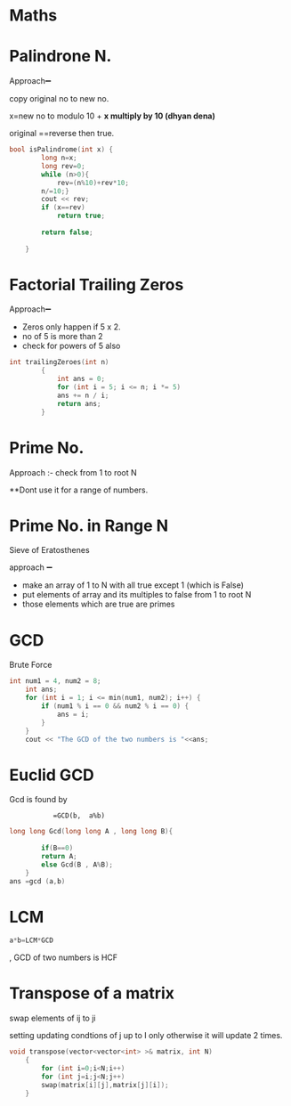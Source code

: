 # Maths

# Palindrone N.

Approach➖

copy original no to new no.

x=new no to modulo 10 + **x multiply by 10 (dhyan dena)**

original ==reverse then true. 

```cpp
bool isPalindrome(int x) {
        long n=x;
        long rev=0;
        while (n>0){
            rev=(n%10)+rev*10;
        n/=10;}
        cout << rev;
        if (x==rev)
            return true;
        
        return false;
            
    }
```

# Factorial Trailing Zeros

Approach➖

- Zeros only happen if 5 x 2.
- no of 5 is more than 2
- check for powers of 5 also

```cpp
int trailingZeroes(int n)
        {
            int ans = 0;
            for (int i = 5; i <= n; i *= 5)
            ans += n / i;
            return ans;
        }
```

# Prime No.

Approach :- check from 1 to root N

**Dont use it for a range of numbers.

# Prime No. in Range N

Sieve of Eratosthenes

approach ➖

- make an array of 1 to N with all true except 1 (which is False)
- put elements of array and its multiples to false from 1 to root N
- those elements which are true are primes

# GCD

Brute Force

```cpp
int num1 = 4, num2 = 8;
	int ans;
	for (int i = 1; i <= min(num1, num2); i++) {
		if (num1 % i == 0 && num2 % i == 0) {
			ans = i;
		}
	}
	cout << "The GCD of the two numbers is "<<ans;
```

# Euclid GCD

Gcd is found by 

               =GCD(b,  a%b)

```cpp
long long Gcd(long long A , long long B){
      
   		if(B==0)
		return A;
        else Gcd(B , A%B);
    }
ans =gcd (a,b)
```

# LCM

```cpp
a*b=LCM*GCD
```

,   GCD of two numbers is HCF

# Transpose of a matrix

swap elements of ij to ji 

setting updating condtions of j up to I only otherwise it will update 2 times. 

```cpp
void transpose(vector<vector<int> >& matrix, int N)
    { 
        for (int i=0;i<N;i++)
        for (int j=i;j<N;j++)
        swap(matrix[i][j],matrix[j][i]);
    }
```